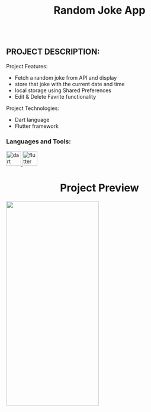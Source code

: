 <h1 align="center">Random Joke App</h1>
<br></br>

## PROJECT DESCRIPTION:

Project Features:
- Fetch a random joke from API and display
- store that joke with the current date and time
- local storage using Shared Preferences
- Edit & Delete Favrite functionality

Project Technologies:
- Dart language
- Flutter framework 

<h3 align="left">Languages and Tools:</h3>
<p align="left"> <a href="https://dart.dev" target="_blank" rel="noreferrer"> <img src="https://www.vectorlogo.zone/logos/dartlang/dartlang-icon.svg" alt="dart" width="40" height="40"/> </a> <a href="https://flutter.dev" target="_blank" rel="noreferrer"> <img src="https://www.vectorlogo.zone/logos/flutterio/flutterio-icon.svg" alt="flutter" width="40" height="40"/> </a> </p>

<h1 align="center">Project Preview</h1>
<img src="https://github.com/ankitkamani/random_jok_app/assets/100353312/2d46054d-6b73-4fc1-bafe-f0e6000db4ec" data-canonical-src="https://github.com/ankitkamani/random_jok_app/assets/100353312/2d46054d-6b73-4fc1-bafe-f0e6000db4ec" width="250" height="550" />

